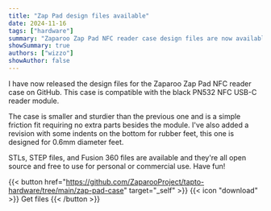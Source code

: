 ```yaml
---
title: "Zap Pad design files available"
date: 2024-11-16
tags: ["hardware"]
summary: "Zaparoo Zap Pad NFC reader case design files are now available for use on GitHub. Compatible with the black PN532 NFC USB-C reader module."
showSummary: true
authors: ["wizzo"]
showAuthor: false
---
```


I have now released the design files for the Zaparoo Zap Pad NFC reader case on GitHub. This case is compatible with the black PN532 NFC USB-C reader module.

The case is smaller and sturdier than the previous one and is a simple friction fit requiring no extra parts besides the module. I've also added a revision with some indents on the bottom for rubber feet, this one is designed for 0.6mm diameter feet.

STLs, STEP files, and Fusion 360 files are available and they're all open source and free to use for personal or commercial use. Have fun!

{{< button href="https://github.com/ZaparooProject/tapto-hardware/tree/main/zap-pad-case" target="_self" >}}
{{< icon "download" >}} Get files
{{< /button >}}
